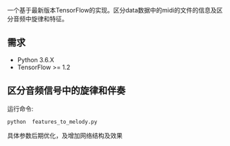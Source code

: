 一个基于最新版本TensorFlow的实现。区分data数据中的midi的文件的信息及区分音频中旋律和特征。


## 需求
- Python 3.6.X
- TensorFlow >= 1.2

## 区分音频信号中的旋律和伴奏

运行命令:

```
python  features_to_melody.py
```

具体参数后期优化，及增加网络结构及效果

